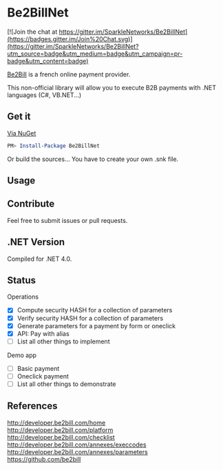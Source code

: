 Be2BillNet
==========

[![Join the chat at https://gitter.im/SparkleNetworks/Be2BillNet](https://badges.gitter.im/Join%20Chat.svg)](https://gitter.im/SparkleNetworks/Be2BillNet?utm_source=badge&utm_medium=badge&utm_campaign=pr-badge&utm_content=badge)

[Be2Bill](https://www.be2bill.com/) is a french online payment provider. 

This non-official library will allow you to execute B2B payments with .NET languages (C#, VB.NET...)

Get it
------

[Via NuGet](https://www.nuget.org/packages/Be2BillNet)

````powershell
PM> Install-Package Be2BillNet
````

Or build the sources... You have to create your own .snk file.

Usage
-----







Contribute
----------

Feel free to submit issues or pull requests.

.NET Version
------------

Compiled for .NET 4.0.

Status
------

Operations

- [x] Compute security HASH for a collection of parameters
- [x] Verify  security HASH for a collection of parameters
- [x] Generate parameters for a payment by form or oneclick
- [x] API: Pay with alias
- [ ] List all other things to implement

Demo app

- [ ] Basic payment
- [ ] Oneclick payment
- [ ] List all other things to demonstrate

References
----------

http://developer.be2bill.com/home  
http://developer.be2bill.com/platform  
http://developer.be2bill.com/checklist  
http://developer.be2bill.com/annexes/execcodes  
http://developer.be2bill.com/annexes/parameters  
https://github.com/be2bill
